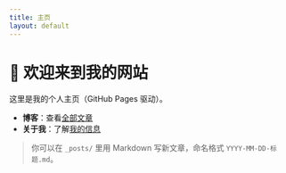```yaml
---
title: 主页
layout: default
---
```


# 👋 欢迎来到我的网站

这里是我的个人主页（GitHub Pages 驱动）。

- **博客**：查看[全部文章](/blog)
- **关于我**：了解[我的信息](/about)

> 你可以在 `_posts/` 里用 Markdown 写新文章，命名格式 `YYYY-MM-DD-标题.md`。
